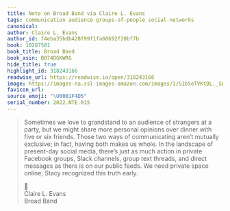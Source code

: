 ```yaml
---
title: Note on Broad Band via Claire L. Evans
tags: communication audience groups-of-people social-networks
canonical:
author: Claire L. Evans
author_id: f4eba35bdb428f99f1fa60692f20bf7b
book: 10287581
book_title: Broad Band
book_asin: B074DGKWRG
hide_title: true
highlight_id: 318243166
readwise_url: https://readwise.io/open/318243166
image: https://images-na.ssl-images-amazon.com/images/I/51b5eTVKtDL._SL200_.jpg
favicon_url:
source_emoji: "\U0001F4D5"
serial_number: 2022.NTE.015
---
```

> Sometimes we love to grandstand to an audience of strangers at a party, but we might share more personal opinions over dinner with five or six friends. Those two ways of communicating aren’t mutually exclusive; in fact, having both makes us whole. In the landscape of present-day social media, there’s just as much action in private Facebook groups, Slack channels, group text threads, and direct messages as there is on our public feeds. We need private space online; Stacy recognized this truth early.
> <div class="quoteback-footer"><div class="quoteback-avatar"><span class="mini-emoji"> 📕</span></div><div class="quoteback-metadata"><div class="metadata-inner"><span style="display:none">FROM:</span><div aria-label="Claire L. Evans" class="quoteback-author"> Claire L. Evans</div><div aria-label="Broad Band" class="quoteback-title"> Broad Band</div></div></div></div>